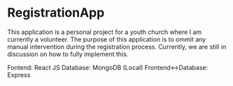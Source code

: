 # RegistrationApp

This application is a personal project for a youth church where I am currently a volunteer. The purpose of this application is to ommit any manual intervention during the registration process. Currently, we are still in discussion on how to fully implement this.

Fontend: React JS
Database: MongoDB (Local)
Frontend<->Database: Express